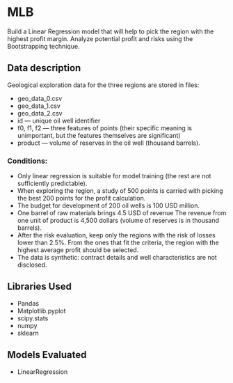 # MLB
Build a Linear Regression model that will help to pick the region with the highest profit margin. Analyze potential profit and risks using the Bootstrapping technique.

## Data description
Geological exploration data for the three regions are stored in files: 
* geo_data_0.csv 
* geo_data_1.csv
* geo_data_2.csv
* id — unique oil well identifier 
* f0, f1, f2 — three features of points (their specific meaning is unimportant, but the features themselves are significant) 
* product — volume of reserves in the oil well (thousand barrels).

### Conditions:
* Only linear regression is suitable for model training (the rest are not sufficiently predictable).
* When exploring the region, a study of 500 points is carried with picking the best 200 points for the profit calculation.
* The budget for development of 200 oil wells is 100 USD million.
* One barrel of raw materials brings 4.5 USD of revenue The revenue from one unit of product is 4,500 dollars (volume of reserves is in thousand barrels).
* After the risk evaluation, keep only the regions with the risk of losses lower than 2.5%. From the ones that fit the criteria, the region with the highest average profit should be selected.
* The data is synthetic: contract details and well characteristics are not disclosed.

## Libraries Used
* Pandas
* Matplotlib.pyplot
* scipy.stats
* numpy
* sklearn

## Models Evaluated
* LinearRegression

